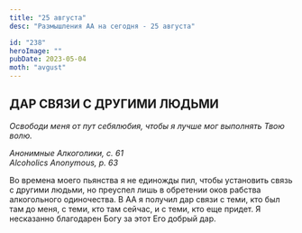 ```yaml
---
title: "25 августа"
desc: "Размышления АА на сегодня - 25 августа"

id: "238"
heroImage: ""
pubDate: 2023-05-04
moth: "avgust"
---
```


## ДАР СВЯЗИ С ДРУГИМИ ЛЮДЬМИ

_Освободи меня от пут себялюбия, чтобы я лучше мог выполнять Твою волю._

_Анонимные Алкоголики, с. 61  
Alcoholics Anonymous, p. 63_

Во времена моего пьянства я не единожды пил, чтобы установить связь с другими
людьми, но преуспел лишь в обретении оков рабства алкогольного одиночества. В
АА я получил дар связи с теми, кто был там до меня, с теми, кто там сейчас, и
с теми, кто еще придет. Я несказанно благодарен Богу за этот Его добрый дар.
